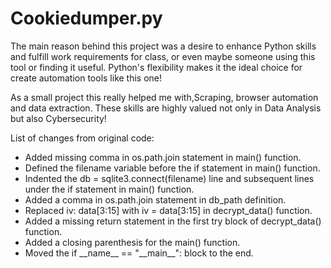 # Cookiedumper.py

The main reason behind this project was a desire to enhance Python skills and fulfill work requirements for class, or even maybe someone using this tool or finding it useful.
Python's flexibility makes it the ideal choice for create automation tools like this one!

As a small project this really helped me with,Scraping, browser automation and data extraction. These skills are highly valued not only in Data Analysis but also Cybersecurity!



List of changes from original code:
<ul>
<li>Added missing comma in os.path.join statement in main() function.</li>
<li>Defined the filename variable before the if statement in main() function.</li>
<li>Indented the db = sqlite3.connect(filename) line and subsequent lines under the if statement in main() function.</li>
<li>Added a comma in os.path.join statement in db_path definition.</li>
<li>Replaced iv: data[3:15] with iv = data[3:15] in decrypt_data() function.</li>
<li>Added a missing return statement in the first try block of decrypt_data() function.</li>
<li>Added a closing parenthesis for the main() function.</li>
<li>Moved the if __name__ == "__main__": block to the end.</li>
</ul>
